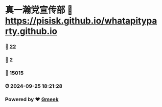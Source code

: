 # 真一瀚党宣传部 :link: https://pisisk.github.io/whatapityparty.github.io 
### :page_facing_up: [22](https://pisisk.github.io/whatapityparty.github.io/tag.html) 
### :speech_balloon: 2 
### :hibiscus: 15015 
### :alarm_clock: 2024-09-25 18:21:28 
### Powered by :heart: [Gmeek](https://github.com/Meekdai/Gmeek)
